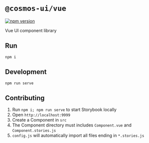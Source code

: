 # `@cosmos-ui/vue`

[![npm version](https://img.shields.io/npm/v/@cosmos-ui/vue)](https://www.npmjs.com/package/@cosmos-ui/vue)

Vue UI component library

## Run

```
npm i
```

## Development

```
npm run serve
```

## Contributing

1. Run `npm i; npm run serve` to start Storybook locally
2. Open `http://localhost:9999`
3. Create a Component in `src`
4. The Component directory must includes `Component.vue` and `Component.stories.js`
5. `config.js` will automatically import all files ending in `*.stories.js`
